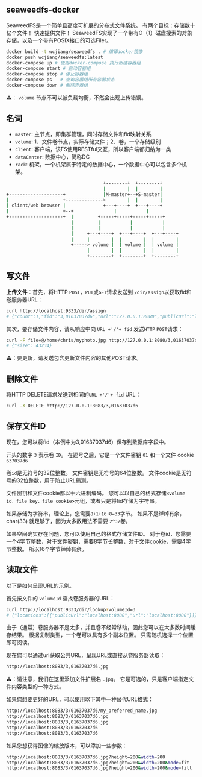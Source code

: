 seaweedfs-docker
---

SeaweedFS是一个简单且高度可扩展的分布式文件系统。 有两个目标：存储数十亿个文件！ 快速提供文件！ SeaweedFS实现了一个带有O（1）磁盘搜索的对象存储，以及一个带有POSIX接口的可选Filer。

```bash
docker build -t wcjiang/seaweedfs . # 编译docker镜像
docker push wcjiang/seaweedfs:latest
docker-compose up # 使用docker-compose 执行新建容器组
docker-compose start # 启动容器组
docker-compose stop # 停止容器组
docker-compose ps   # 查询容器组所有容器状态
docker-compose down # 删除容器组
```

⚠️： `volume` 节点不可以被负载均衡，不然会出现上传错误。

## 名词

- `master`: 主节点，即集群管理，同时存储文件和fid映射关系
- `volume`: 1、文件卷节点，实际存储文件；2、卷，一个存储级别
- `client`: 客户端，该FS使用RESTful交互，所以客户端都归纳为一类
- `dataCenter`: 数据中心，简称DC
- `rack`: 机架。一个机架属于特定的数据中心，一个数据中心可以包含多个机架。

```bash
                                    +--------+  +--------+
                                    |        |  |        |
+--------------------+              |M-master+--+S-master|
|                    +-------------->        |  |        |
| client/web browser |              +---+----+  +---+----+
|                    +--+               |           |
+--------------------+  |         +-----+-----+-----+-----+
                        |         |           |           |
                        |         |           |           |
                        |     +---+----+  +---+----+  +---+----+
                        |     |        |  |        |  |        |
                        +-----> volume |  | volume |  | volume |
                              |        |  |        |  |        |
                              +--------+  +--------+  +--------+
```

## 写文件

**上传文件**：首先，将HTTP `POST`，`PUT`或`GET`请求发送到 `/dir/assign`以获取fid和卷服务器URL：

```bash
curl http://localhost:9333/dir/assign
# {"count":1,"fid":"3,01637037d6","url":"127.0.0.1:8080","publicUrl":"localhost:8080"}
```

其次，要存储文件内容，请从响应中向 `URL +'/'+ fid` 发送`HTTP` `POST`请求：

```bash
curl -F file=@/home/chris/myphoto.jpg http://127.0.0.1:8080/3,01637037d6
# {"size": 43234}
```

⚠️：要更新，请发送包含更新文件内容的其他POST请求。

## 删除文件

将HTTP DELETE请求发送到相同的`URL +'/'+ fid` URL：

```bash
curl -X DELETE http://127.0.0.1:8083/3,01637037d6
```

## 保存文件ID

现在，您可以将fid（本例中为3,01637037d6）保存到数据库字段中。

开头的数字 `3` 表示卷 `ID`。 在逗号之后，它是一个文件密钥 `01` 和一个文件 cookie `637037d6`

卷`id`是无符号的32位整数。 文件密钥是无符号的64位整数。 文件cookie是无符号的32位整数，用于防止URL猜测。

文件密钥和文件cookie都以十六进制编码。 您可以以自己的格式存储`<volume id，file key，file cookie>`元组，或者只是将fid存储为字符串。

如果存储为字符串，理论上，您需要`8+1+16+8=33`字节。 如果不是绰绰有余，char(33) 就足够了，因为大多数用法不需要 `2^32`卷。

如果空间确实存在问题，您可以使用自己的格式存储文件ID。 对于卷id，您需要一个4字节整数，对于文件密钥，需要8字节长整数，对于文件cookie，需要4字节整数。 所以16个字节绰绰有余。

## 读取文件

以下是如何呈现URL的示例。

首先按文件的 `volumeId` 查找卷服务器的URL：

```bash
curl http://localhost:9333/dir/lookup?volumeId=3
# {"locations":[{"publicUrl":"localhost:8080","url":"localhost:8080"}]}
```

由于（通常）卷服务器不是太多，并且卷不经常移动，因此您可以在大多数时间缓存结果。 根据复制类型，一个卷可以具有多个副本位置。 只需随机选择一个位置即可阅读。

现在您可以通过url获取公共URL，呈现URL或直接从卷服务器读取：

```bash
http://localhost:8083/3,01637037d6.jpg
```

⚠️：请注意，我们在这里添加文件扩展名 `.jpg`。 它是可选的，只是客户端指定文件内容类型的一种方式。

如果您想要更好的URL，可以使用以下其中一种替代URL格式：

```bash
http://localhost:8083/3/01637037d6/my_preferred_name.jpg
http://localhost:8083/3/01637037d6.jpg
http://localhost:8083/3,01637037d6.jpg
http://localhost:8083/3/01637037d6
http://localhost:8083/3,01637037d6
```

如果您想获得图像的缩放版本，可以添加一些参数：

```bash
http://localhost:8083/3/01637037d6.jpg?height=200&width=200
http://localhost:8083/3/01637037d6.jpg?height=200&width=200&mode=fit
http://localhost:8083/3/01637037d6.jpg?height=200&width=200&mode=fill
```